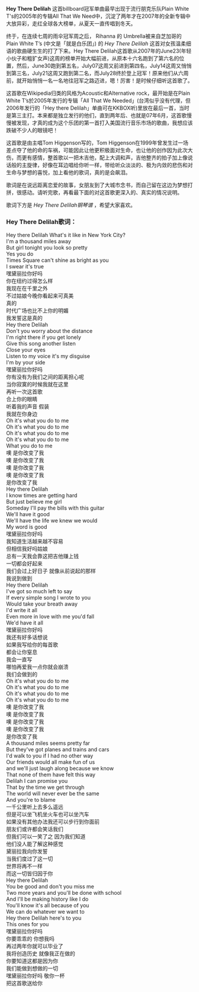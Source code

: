 

**Hey There Delilah** 这首billboard冠军单曲最早出现于流行朋克乐队Plain White T's的2005年的专辑All
That We Need中，沉淀了两年才在2007年的全新专辑中大放异彩，走红全球各大榜单，从夏天一直传唱到冬天。

  
终于，在连续七周的雨伞冠军周之后， Rihanna 的 Umbrella被来自芝加哥的 Plain White T’s (中文是「就是白乐团」) 的
_Hey There Delilah_ 这首对女孩温柔细语的歌曲硬生生的打了下来。Hey There
Delilah这首歌从2007年的June23(年轻小伙子和粗犷女声)这周的榜单开始大幅前进，从原本十六名跑到了第六名的位置，然后，June30跑到第五名，July07这周又前进到第四名，July14这周又悄悄到第三名，July21这周又跑到第二名，而July28终於登上冠军！原来他们从六周前，就开始悄悄一名一名地往冠军之路迈进，嗯！厉害！是时候仔细听这首歌了。

  
这首歌在Wikipedia归类的风格为Acoustic和Alternative rock，最开始是在Plain White
T’s於2005年发行的专辑「All That We Needed」(台湾似乎没有代理，但2006年发行的「Hey there
Delilah」单曲可在KKBOX听)里放在最后一首，当时是第三主打。本来都是独立发行的他们，直到两年后、也就是07年6月，这首歌慢慢被发现，才真的成为这个乐团的第一首打入美国流行音乐市场的歌曲，我想应该跌破不少人的眼镜吧！

  
这首歌是由主唱Tom Higgenson写的，Tom
Higgenson在1999年曾发生过一场差点夺了他的命的车祸，可能因此让他更积极面对生命，也让他的创作因为此次大伤，而更有感情，整首歌以一把木吉他，配上大调和声，吉他整齐的拍子加上像说话般的主旋律，好像在耳边唱给你听一样，带给听众淡淡的、极为内敛的悲伤和对生命与梦想的喜悦，加上看他的歌词，真的是会飙泪。

  
歌词是在说远距离恋爱的故事，女朋友到了大城市念书，而自己留在这边为梦想打拼，很感动。请听完歌，再看最下面的对这首歌更深入的、真实的情况说明。

  
歌词下方是 _Hey There Delilah钢琴谱_ ，希望大家喜欢。

### Hey There Delilah歌词：

Hey there Delilah What's it like in New York City?  
I'm a thousand miles away  
But girl tonight you look so pretty  
Yes you do  
Times Square can't shine as bright as you  
I swear it's true  
嘿黛丽拉你好吗  
你在纽约过得怎么样  
我现在在千里之外  
不过姑娘今晚你看起来可真美  
真的  
时代广场也比不上你的明媚  
我发誓这是真的  
Hey there Delilah  
Don't you worry about the distance  
I'm right there if you get lonely  
Give this song another listen  
Close your eyes  
Listen to my voice it's my disguise  
I'm by your side  
嘿黛丽拉你好吗  
你有没有为我们之间的距离担心呢  
当你寂寞的时候我就在这里  
再听一次这首歌  
合上你的眼睛  
听着我的声音 假装  
我就在你身边  
Oh it's what you do to me  
Oh it's what you do to me  
Oh it's what you do to me  
Oh it's what you do to me  
What you do to me  
噢 是你改变了我  
噢 是你改变了我  
噢 是你改变了我  
噢 是你改变了我  
是你改变了我  
Hey there Delilah  
I know times are getting hard  
But just believe me girl  
Someday I'll pay the bills with this guitar  
We'll have it good  
We'll have the life we knew we would  
My word is good  
嘿黛丽拉你好吗  
我知道生活越来越不容易  
但相信我好吗姑娘  
总有一天我会靠这把吉他赚上钱  
一切都会好起来  
我们会过上好日子 就像从前说起的那样  
我说到做到  
Hey there Delilah  
I've got so much left to say  
If every simple song I wrote to you  
Would take your breath away  
I'd write it all  
Even more in love with me you'd fall  
We'd have it all  
嘿黛丽拉你好吗  
我还有好多话想说  
如果我写给你的每首歌  
都会让你窒息  
我会一直写  
哪怕再爱我一点你就会崩溃  
我们会做到的  
Oh it's what you do to me  
Oh it's what you do to me  
Oh it's what you do to me  
Oh it's what you do to me  
噢 是你改变了我  
噢 是你改变了我  
噢 是你改变了我  
噢 是你改变了我  
是你改变了我  
A thousand miles seems pretty far  
But they've got planes and trains and cars  
I'd walk to you if I had no other way  
Our friends would all make fun of us  
and we'll just laugh along because we know  
That none of them have felt this way  
Delilah I can promise you  
That by the time we get through  
The world will never ever be the same  
And you're to blame  
一千公里听上去多么遥远  
但是可以坐飞机坐火车也可以坐汽车  
如果没有其他办法我还可以步行到你面前  
朋友们或许都会笑话我们  
但我们可以一笑了之 因为我们知道  
他们没人能了解这种感觉  
黛丽拉我向你发誓  
当我们度过了这一切  
世界将再不一样  
而这一切皆归因于你  
Hey there Delilah  
You be good and don't you miss me  
Two more years and you'll be done with school  
And I'll be making history like I do  
You'll know it's all because of you  
We can do whatever we want to  
Hey there Delilah here's to you  
This ones for you  
嘿黛丽拉你好吗  
你要乖乖的 你想我吗  
再过两年你就可以毕业了  
我将创造历史 就像我正在做的  
你要知道这都是因为你  
我们能做到想做的一切  
嘿黛丽拉你好吗 敬你一杯  
把这首歌送给你

